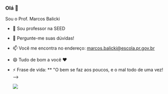 ### Olá 👋
Sou o Prof. Marcos Balicki
- 🔭 Sou professor na SEED
  
- 💬 Pergunte-me suas dúvidas!
- 📫 Você me encontra no endereço: marcos.balicki@escola.pr.gov.br
- 😄 Tudo de bom a você ❤
- ⚡ Frase de vida: ** "O bem se faz aos poucos, e o mal todo de uma vez!
-->

  ![](https://media1.tenor.com/m/NA-Gg_3A890AAAAd/tornado-world-meteorological-day.gif)
